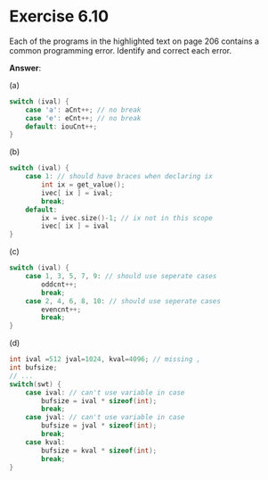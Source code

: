 # Exercise 6.10

Each of the programs in the highlighted text on page 206 contains a common programming error. Identify and correct each error.

**Answer**:

(a)

```cpp
switch (ival) {
    case 'a': aCnt++; // no break
    case 'e': eCnt++; // no break
    default: iouCnt++;
}
```

(b)

```cpp
switch (ival) {
    case 1: // should have braces when declaring ix
        int ix = get_value();
        ivec[ ix ] = ival;
        break;
    default:
        ix = ivec.size()-1; // ix not in this scope
        ivec[ ix ] = ival
}
```

(c)

```cpp
switch (ival) {
    case 1, 3, 5, 7, 9: // should use seperate cases
        oddcnt++;
        break;
    case 2, 4, 6, 8, 10: // should use seperate cases
        evencnt++;
        break;
}
```

(d)

```cpp
int ival =512 jval=1024, kval=4096; // missing ,
int bufsize;
// ...
switch(swt) {
    case ival: // can't use variable in case
        bufsize = ival * sizeof(int);
        break;
    case jval: // can't use variable in case
        bufsize = jval * sizeof(int);
        break;
    case kval:
        bufsize = kval * sizeof(int);
        break;
}
```